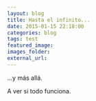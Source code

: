 ```yaml
---
layout: blog
title: Hasta el infinito...
date: 2015-01-15 22:18:00
categories: blog
tags: test
featured_image:
images_folder:
external_url: 
---
```

...y más allá.<Sigue Leyendo>

A ver si todo funciona.